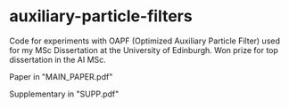 # auxiliary-particle-filters

Code for experiments with OAPF (Optimized Auxiliary Particle Filter) used for my MSc Dissertation at the University of Edinburgh. Won prize for top dissertation in the AI MSc. 

Paper in "MAIN_PAPER.pdf" 

Supplementary in "SUPP.pdf" 
